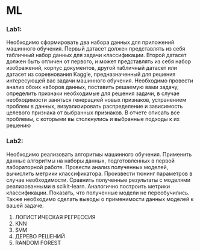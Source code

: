 # ML

### Lab1: 

Необходимо сформировать два набора данных для приложений машинного
обучения. Первый датасет должен представлять из себя табличный набор данных для
задачи классификации. Второй датасет должен быть отличен от первого, и может
представлять из себя набор изображений, корпус документов, другой табличный
датасет или датасет из соревнования Kaggle, предназначенный для решения
интересующей вас задачи машинного обучения. Необходимо провести анализ обоих
наборов данных, поставить решаемую вами задачу, определить признаки необходимые
для решения задачи, в случае необходимости заняться генерацией новых признаков,
устранением проблем в данных, визуализировать распределение и зависимость
целевого признака от выбранных признаков. В отчете описать все проблемы, с
которыми вы столкнулись и выбранные подходы к их решению

### Lab2:

Необходимо реализовать алгоритмы машинного обучения. Применить данные
алгоритмы на наборы данных, подготовленных в первой лабораторной работе.
Провести анализ полученных моделей, вычислить метрики классификатора.
Произвести тюнинг параметров в случае необходимости. Сравнить полученные
результаты с моделями реализованными в scikit-learn. Аналогично построить метрики
классификации. Показать, что полученные модели не переобучились. Также необходимо
сделать выводы о применимости данных моделей к вашей задаче.
1) ЛОГИСТИЧЕСКАЯ РЕГРЕССИЯ
2) KNN
3) SVM
4) ДЕРЕВО РЕШЕНИЙ
5) RANDOM FOREST
